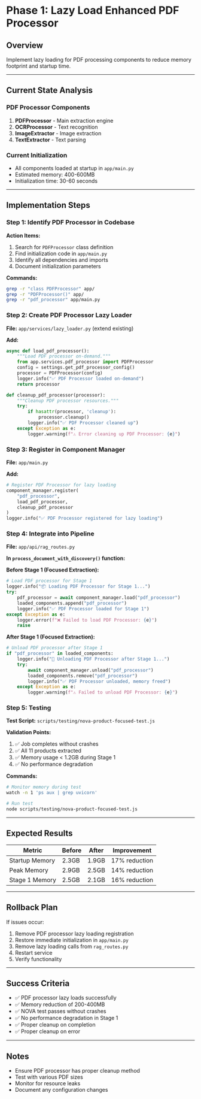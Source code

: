 # Phase 1: Lazy Load Enhanced PDF Processor

## Overview
Implement lazy loading for PDF processing components to reduce memory footprint and startup time.

---

## Current State Analysis

### PDF Processor Components
1. **PDFProcessor** - Main extraction engine
2. **OCRProcessor** - Text recognition
3. **ImageExtractor** - Image extraction
4. **TextExtractor** - Text parsing

### Current Initialization
- All components loaded at startup in `app/main.py`
- Estimated memory: 400-600MB
- Initialization time: 30-60 seconds

---

## Implementation Steps

### Step 1: Identify PDF Processor in Codebase

**Action Items:**
1. Search for `PDFProcessor` class definition
2. Find initialization code in `app/main.py`
3. Identify all dependencies and imports
4. Document initialization parameters

**Commands:**
```bash
grep -r "class PDFProcessor" app/
grep -r "PDFProcessor()" app/
grep -r "pdf_processor" app/main.py
```

### Step 2: Create PDF Processor Lazy Loader

**File:** `app/services/lazy_loader.py` (extend existing)

**Add:**
```python
async def load_pdf_processor():
    """Load PDF processor on-demand."""
    from app.services.pdf_processor import PDFProcessor
    config = settings.get_pdf_processor_config()
    processor = PDFProcessor(config)
    logger.info("✅ PDF Processor loaded on-demand")
    return processor

def cleanup_pdf_processor(processor):
    """Cleanup PDF processor resources."""
    try:
        if hasattr(processor, 'cleanup'):
            processor.cleanup()
        logger.info("✅ PDF Processor cleaned up")
    except Exception as e:
        logger.warning(f"⚠️ Error cleaning up PDF Processor: {e}")
```

### Step 3: Register in Component Manager

**File:** `app/main.py`

**Add:**
```python
# Register PDF Processor for lazy loading
component_manager.register(
    "pdf_processor",
    load_pdf_processor,
    cleanup_pdf_processor
)
logger.info("✅ PDF Processor registered for lazy loading")
```

### Step 4: Integrate into Pipeline

**File:** `app/api/rag_routes.py`

**In `process_document_with_discovery()` function:**

**Before Stage 1 (Focused Extraction):**
```python
# Load PDF processor for Stage 1
logger.info("📦 Loading PDF Processor for Stage 1...")
try:
    pdf_processor = await component_manager.load("pdf_processor")
    loaded_components.append("pdf_processor")
    logger.info("✅ PDF Processor loaded for Stage 1")
except Exception as e:
    logger.error(f"❌ Failed to load PDF Processor: {e}")
    raise
```

**After Stage 1 (Focused Extraction):**
```python
# Unload PDF processor after Stage 1
if "pdf_processor" in loaded_components:
    logger.info("🧹 Unloading PDF Processor after Stage 1...")
    try:
        await component_manager.unload("pdf_processor")
        loaded_components.remove("pdf_processor")
        logger.info("✅ PDF Processor unloaded, memory freed")
    except Exception as e:
        logger.warning(f"⚠️ Failed to unload PDF Processor: {e}")
```

### Step 5: Testing

**Test Script:** `scripts/testing/nova-product-focused-test.js`

**Validation Points:**
1. ✅ Job completes without crashes
2. ✅ All 11 products extracted
3. ✅ Memory usage < 1.2GB during Stage 1
4. ✅ No performance degradation

**Commands:**
```bash
# Monitor memory during test
watch -n 1 'ps aux | grep uvicorn'

# Run test
node scripts/testing/nova-product-focused-test.js
```

---

## Expected Results

| Metric | Before | After | Improvement |
|--------|--------|-------|-------------|
| Startup Memory | 2.3GB | 1.9GB | 17% reduction |
| Peak Memory | 2.9GB | 2.5GB | 14% reduction |
| Stage 1 Memory | 2.5GB | 2.1GB | 16% reduction |

---

## Rollback Plan

If issues occur:
1. Remove PDF processor lazy loading registration
2. Restore immediate initialization in `app/main.py`
3. Remove lazy loading calls from `rag_routes.py`
4. Restart service
5. Verify functionality

---

## Success Criteria

- ✅ PDF processor lazy loads successfully
- ✅ Memory reduction of 200-400MB
- ✅ NOVA test passes without crashes
- ✅ No performance degradation in Stage 1
- ✅ Proper cleanup on completion
- ✅ Proper cleanup on error

---

## Notes

- Ensure PDF processor has proper cleanup method
- Test with various PDF sizes
- Monitor for resource leaks
- Document any configuration changes

